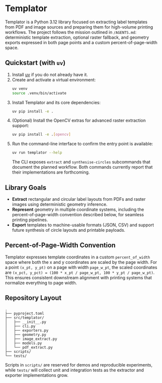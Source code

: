 # Templator

Templator is a Python 3.12 library focused on extracting label templates from PDF and image sources and preparing them for high-volume printing workflows. The project follows the mission outlined in `/AGENTS.md`: deterministic template extraction, optional raster fallback, and geometry exports expressed in both page points and a custom percent-of-page-width space.

## Quickstart (with `uv`)

1. Install [uv](https://github.com/astral-sh/uv) if you do not already have it.
2. Create and activate a virtual environment:
   ```bash
   uv venv
   source .venv/bin/activate
   ```
3. Install Templator and its core dependencies:
   ```bash
   uv pip install -e .
   ```
4. (Optional) Install the OpenCV extras for advanced raster extraction support:
   ```bash
   uv pip install -e .[opencv]
   ```
5. Run the command-line interface to confirm the entry point is available:
   ```bash
   uv run templator --help
   ```
   The CLI exposes `extract` and `synthesise-circles` subcommands that document
   the planned workflow. Both commands currently report that their
   implementations are forthcoming.

## Library Goals

- **Extract** rectangular and circular label layouts from PDFs and raster images using deterministic geometry inference.
- **Represent** geometry in multiple coordinate systems, including the percent-of-page-width convention described below, for seamless printing pipelines.
- **Export** templates to machine-usable formats (JSON, CSV) and support future synthesis of circle layouts and printable payloads.

## Percent-of-Page-Width Convention

Templator expresses template coordinates in a custom `percent_of_width` space where both the x and y coordinates are scaled by the page width. For a point `(x_pt, y_pt)` on a page with width `page_w_pt`, the scaled coordinates are `(x_pct, y_pct) = (100 * x_pt / page_w_pt, 100 * y_pt / page_w_pt)`. This ensures consistent downstream alignment with printing systems that normalize everything to page width.

## Repository Layout

```
.
├── pyproject.toml
├── src/templator/
│   ├── __init__.py
│   ├── cli.py
│   ├── exporters.py
│   ├── geometry.py
│   ├── image_extract.py
│   ├── models.py
│   └── pdf_extract.py
├── scripts/
└── tests/
```

Scripts in `scripts/` are reserved for demos and reproducible experiments, while `tests/` will collect unit and integration tests as the extractor and exporter implementations grow.
